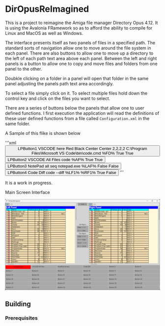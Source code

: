 # DirOpusReImagined

This is a project to reimagine the Amiga file manager Directory Opus 4.12. 
It is using the Avalonia FRamework so as to afford the ability to compile for Linux
and MacOS as well as Windows.

The interface presents itself as two panels of files in a specified path.
The standard sorts of navigation allow one to move around the file system 
in each panel. There are also buttons to allow one to move up a directory 
to the left of each path text area above each panel.
Between the left and right panels is a button to allow one to copy and move
files and folders from one panel to the other. 

Doubkle clicking on a folder in a panel will open that folder in the same panel
adjusting the panels path text area accordingly.

To select a file simply click on it. To select multiple files hold down the
control key and click on the files you want to select. 

There are a series of buttons below the panels that allow one to user defined
functions. I first execution the application will read the definitions of these 
user defined functions from a file called `Configuration.xml` in the same folder.

A Sample of this flike is shown below

'''xml
<Buttons>
	<Button>
		<Name>LPButton1</Name>
		<Content>VSCODE here</Content>
		<Background>Red</Background>
		<Foreground>Black</Foreground>
		<HorizontalAlignment>Center</HorizontalAlignment>
		<VeriticalAlignment>Center</VeriticalAlignment>
		<Margin>2,2,2,2</Margin>
		<Action>C:\Program Files\Microsoft VS Code\bin\code.cmd</Action>
		<Args>%FD%</Args>
		<Shell>True</Shell>
		<Window>True</Window>
	</Button>
	<Button>
		<Name>LPButton2</Name>
		<Content>VSCODE All Files</Content>
		<Action>code</Action>
		<Args>%AF%</Args>
		<Shell>True</Shell>
		<Window>True</Window>
	</Button>
	<Button>
		<Name>LPButton3</Name>
		<Content>NotePad all seq</Content>
		<Action>notepad.exe</Action>
		<Args>%LAF%</Args>
		<Shell>False</Shell>
		<Window>False</Window>
	</Button>
	<Button>
		<Name>LPButton4</Name>
		<Content>Code Diff</Content>
		<Action>code</Action>
		<Args>--diff %LF1% %RF1%</Args>
		<Shell>True</Shell>
		<Window>False</Window>
	</Button>
</Buttons>
'''

It is a work in progress.

Main Screen Interface

![Screenshot](https://github.com/Harlock123/DirOpusReImagined/blob/master/Images/MainScreen1.jpg)

## Building

### Prerequisites


